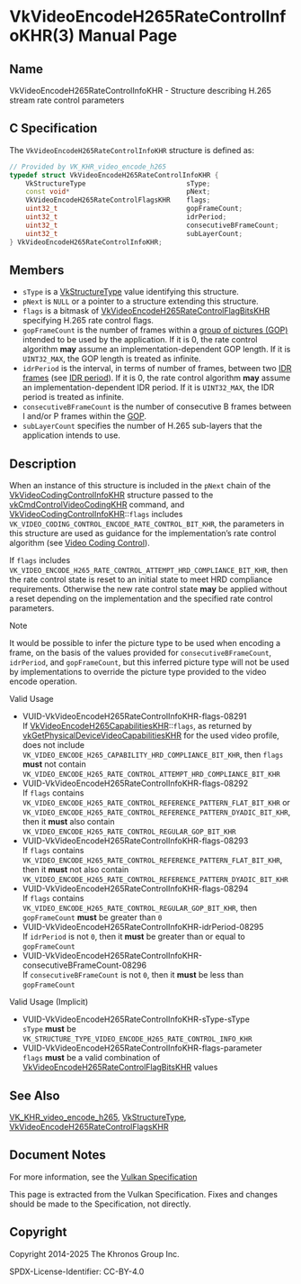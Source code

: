 # VkVideoEncodeH265RateControlInfoKHR(3) Manual Page

## Name

VkVideoEncodeH265RateControlInfoKHR - Structure describing H.265 stream rate control parameters



## [](#_c_specification)C Specification

The `VkVideoEncodeH265RateControlInfoKHR` structure is defined as:

```c++
// Provided by VK_KHR_video_encode_h265
typedef struct VkVideoEncodeH265RateControlInfoKHR {
    VkStructureType                         sType;
    const void*                             pNext;
    VkVideoEncodeH265RateControlFlagsKHR    flags;
    uint32_t                                gopFrameCount;
    uint32_t                                idrPeriod;
    uint32_t                                consecutiveBFrameCount;
    uint32_t                                subLayerCount;
} VkVideoEncodeH265RateControlInfoKHR;
```

## [](#_members)Members

- `sType` is a [VkStructureType](https://registry.khronos.org/vulkan/specs/latest/man/html/VkStructureType.html) value identifying this structure.
- `pNext` is `NULL` or a pointer to a structure extending this structure.
- `flags` is a bitmask of [VkVideoEncodeH265RateControlFlagBitsKHR](https://registry.khronos.org/vulkan/specs/latest/man/html/VkVideoEncodeH265RateControlFlagBitsKHR.html) specifying H.265 rate control flags.
- `gopFrameCount` is the number of frames within a [group of pictures (GOP)](https://registry.khronos.org/vulkan/specs/latest/html/vkspec.html#encode-h265-gop) intended to be used by the application. If it is 0, the rate control algorithm **may** assume an implementation-dependent GOP length. If it is `UINT32_MAX`, the GOP length is treated as infinite.
- `idrPeriod` is the interval, in terms of number of frames, between two [IDR frames](https://registry.khronos.org/vulkan/specs/latest/html/vkspec.html#encode-h265-idr-pic) (see [IDR period](https://registry.khronos.org/vulkan/specs/latest/html/vkspec.html#encode-h265-idr-period)). If it is 0, the rate control algorithm **may** assume an implementation-dependent IDR period. If it is `UINT32_MAX`, the IDR period is treated as infinite.
- `consecutiveBFrameCount` is the number of consecutive B frames between I and/or P frames within the [GOP](https://registry.khronos.org/vulkan/specs/latest/html/vkspec.html#encode-h265-gop).
- `subLayerCount` specifies the number of H.265 sub-layers that the application intends to use.

## [](#_description)Description

When an instance of this structure is included in the `pNext` chain of the [VkVideoCodingControlInfoKHR](https://registry.khronos.org/vulkan/specs/latest/man/html/VkVideoCodingControlInfoKHR.html) structure passed to the [vkCmdControlVideoCodingKHR](https://registry.khronos.org/vulkan/specs/latest/man/html/vkCmdControlVideoCodingKHR.html) command, and [VkVideoCodingControlInfoKHR](https://registry.khronos.org/vulkan/specs/latest/man/html/VkVideoCodingControlInfoKHR.html)::`flags` includes `VK_VIDEO_CODING_CONTROL_ENCODE_RATE_CONTROL_BIT_KHR`, the parameters in this structure are used as guidance for the implementation’s rate control algorithm (see [Video Coding Control](https://registry.khronos.org/vulkan/specs/latest/html/vkspec.html#video-coding-control)).

If `flags` includes `VK_VIDEO_ENCODE_H265_RATE_CONTROL_ATTEMPT_HRD_COMPLIANCE_BIT_KHR`, then the rate control state is reset to an initial state to meet HRD compliance requirements. Otherwise the new rate control state **may** be applied without a reset depending on the implementation and the specified rate control parameters.

Note

It would be possible to infer the picture type to be used when encoding a frame, on the basis of the values provided for `consecutiveBFrameCount`, `idrPeriod`, and `gopFrameCount`, but this inferred picture type will not be used by implementations to override the picture type provided to the video encode operation.

Valid Usage

- [](#VUID-VkVideoEncodeH265RateControlInfoKHR-flags-08291)VUID-VkVideoEncodeH265RateControlInfoKHR-flags-08291  
  If [VkVideoEncodeH265CapabilitiesKHR](https://registry.khronos.org/vulkan/specs/latest/man/html/VkVideoEncodeH265CapabilitiesKHR.html)::`flags`, as returned by [vkGetPhysicalDeviceVideoCapabilitiesKHR](https://registry.khronos.org/vulkan/specs/latest/man/html/vkGetPhysicalDeviceVideoCapabilitiesKHR.html) for the used video profile, does not include `VK_VIDEO_ENCODE_H265_CAPABILITY_HRD_COMPLIANCE_BIT_KHR`, then `flags` **must** not contain `VK_VIDEO_ENCODE_H265_RATE_CONTROL_ATTEMPT_HRD_COMPLIANCE_BIT_KHR`
- [](#VUID-VkVideoEncodeH265RateControlInfoKHR-flags-08292)VUID-VkVideoEncodeH265RateControlInfoKHR-flags-08292  
  If `flags` contains `VK_VIDEO_ENCODE_H265_RATE_CONTROL_REFERENCE_PATTERN_FLAT_BIT_KHR` or `VK_VIDEO_ENCODE_H265_RATE_CONTROL_REFERENCE_PATTERN_DYADIC_BIT_KHR`, then it **must** also contain `VK_VIDEO_ENCODE_H265_RATE_CONTROL_REGULAR_GOP_BIT_KHR`
- [](#VUID-VkVideoEncodeH265RateControlInfoKHR-flags-08293)VUID-VkVideoEncodeH265RateControlInfoKHR-flags-08293  
  If `flags` contains `VK_VIDEO_ENCODE_H265_RATE_CONTROL_REFERENCE_PATTERN_FLAT_BIT_KHR`, then it **must** not also contain `VK_VIDEO_ENCODE_H265_RATE_CONTROL_REFERENCE_PATTERN_DYADIC_BIT_KHR`
- [](#VUID-VkVideoEncodeH265RateControlInfoKHR-flags-08294)VUID-VkVideoEncodeH265RateControlInfoKHR-flags-08294  
  If `flags` contains `VK_VIDEO_ENCODE_H265_RATE_CONTROL_REGULAR_GOP_BIT_KHR`, then `gopFrameCount` **must** be greater than `0`
- [](#VUID-VkVideoEncodeH265RateControlInfoKHR-idrPeriod-08295)VUID-VkVideoEncodeH265RateControlInfoKHR-idrPeriod-08295  
  If `idrPeriod` is not `0`, then it **must** be greater than or equal to `gopFrameCount`
- [](#VUID-VkVideoEncodeH265RateControlInfoKHR-consecutiveBFrameCount-08296)VUID-VkVideoEncodeH265RateControlInfoKHR-consecutiveBFrameCount-08296  
  If `consecutiveBFrameCount` is not `0`, then it **must** be less than `gopFrameCount`

Valid Usage (Implicit)

- [](#VUID-VkVideoEncodeH265RateControlInfoKHR-sType-sType)VUID-VkVideoEncodeH265RateControlInfoKHR-sType-sType  
  `sType` **must** be `VK_STRUCTURE_TYPE_VIDEO_ENCODE_H265_RATE_CONTROL_INFO_KHR`
- [](#VUID-VkVideoEncodeH265RateControlInfoKHR-flags-parameter)VUID-VkVideoEncodeH265RateControlInfoKHR-flags-parameter  
  `flags` **must** be a valid combination of [VkVideoEncodeH265RateControlFlagBitsKHR](https://registry.khronos.org/vulkan/specs/latest/man/html/VkVideoEncodeH265RateControlFlagBitsKHR.html) values

## [](#_see_also)See Also

[VK\_KHR\_video\_encode\_h265](https://registry.khronos.org/vulkan/specs/latest/man/html/VK_KHR_video_encode_h265.html), [VkStructureType](https://registry.khronos.org/vulkan/specs/latest/man/html/VkStructureType.html), [VkVideoEncodeH265RateControlFlagsKHR](https://registry.khronos.org/vulkan/specs/latest/man/html/VkVideoEncodeH265RateControlFlagsKHR.html)

## [](#_document_notes)Document Notes

For more information, see the [Vulkan Specification](https://registry.khronos.org/vulkan/specs/latest/html/vkspec.html#VkVideoEncodeH265RateControlInfoKHR)

This page is extracted from the Vulkan Specification. Fixes and changes should be made to the Specification, not directly.

## [](#_copyright)Copyright

Copyright 2014-2025 The Khronos Group Inc.

SPDX-License-Identifier: CC-BY-4.0